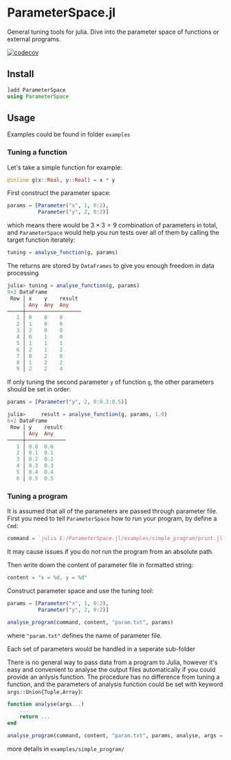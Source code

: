 # ParameterSpace.jl

General tuning tools for julia. Dive into the parameter space of functions or external programs.

[![codecov](https://codecov.io/gh/JuliaAstroSim/ParameterSpace.jl/branch/master/graph/badge.svg)](https://codecov.io/gh/JuliaAstroSim/ParameterSpace.jl)

## Install

```julia
]add ParameterSpace
using ParameterSpace
```

## Usage

Examples could be found in folder `examples`

### Tuning a function

Let's take a simple function for example:

```julia
@inline g(x::Real, y::Real) = x * y
```

First construct the parameter space:

```julia
params = [Parameter("x", 1, 0:2),
          Parameter("y", 2, 0:2)]
```

which means there would be $3 \times 3 = 9$ combination of parameters in total, and `ParameterSpace` would help you run tests over all of them by calling the target function iterately:

```julia
tuning = analyse_function(g, params)
```

The returns are stored by `DataFrames` to give you enough freedom in data processing

```julia
julia> tuning = analyse_function(g, params)
9×3 DataFrame
 Row │ x    y    result 
     │ Any  Any  Any    
─────┼──────────────────
   1 │ 0    0    0
   2 │ 1    0    0
   3 │ 2    0    0
   4 │ 0    1    0
   5 │ 1    1    1
   6 │ 2    1    2
   7 │ 0    2    0
   8 │ 1    2    2
   9 │ 2    2    4
```

If only tuning the second parameter `y` of function `g`, the other parameters should be set in order:
```julia
params = [Parameter("y", 2, 0:0.1:0.5)]
```

```julia
julia>     result = analyse_function(g, params, 1.0)
6×2 DataFrame
 Row │ y    result 
     │ Any  Any    
─────┼─────────────
   1 │ 0.0  0.0
   2 │ 0.1  0.1
   3 │ 0.2  0.2
   4 │ 0.3  0.3
   5 │ 0.4  0.4
   6 │ 0.5  0.5
```

### Tuning a program

It is assumed that all of the parameters are passed through parameter file. First you need to tell `ParameterSpace` how to run your program, by define a `Cmd`:

```julia
command = `julia E:/ParameterSpace.jl/examples/simple_program/print.jl`
```

It may cause issues if you do not run the program from an absolute path.

Then write down the content of parameter file in formatted string:

```julia
content = "x = %d, y = %d"
```

Construct parameter space and use the tuning tool:

```julia
params = [Parameter("x", 1, 0:2),
          Parameter("y", 2, 0:2)]

analyse_program(command, content, "param.txt", params)
```

where `"param.txt"` defines the name of parameter file.

Each set of parameters would be handled in a seperate sub-folder

There is no general way to pass data from a program to Julia, however it's easy and convenient to analyse the output files automatically if you could provide an anlysis function. The procedure has no difference from tuning a function, and the parameters of analysis function could be set with keyword `args::Union{Tuple,Array}`:

```julia
function analyse(args...)
    ...
    return ...
end

analyse_program(command, content, "param.txt", params, analyse, args = [])
```

more details in `examples/simple_program/`
